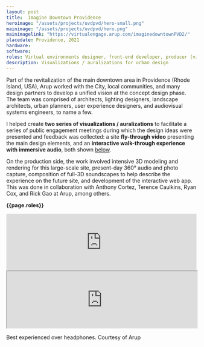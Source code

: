 ```yaml
---
layout: post
title:  Imagine Downtown Providence
heroimage: "/assets/projects/uvdpvd/hero-small.png"
mainimage: "/assets/projects/uvdpvd/hero.png"
mainimagelink: "https://virtualengage.arup.com/imaginedowntownPVD2/"
placedate: Providence, 2021
hardware:
software: 
roles: Virtual environments designer, front-end developer, producer (visualization, modeling, animation, rendering, sound design, post processing).
description: Visualizations / auralizations for urban design
---
```


<div class="project-narrative">
<p>Part of the revitalization of the main downtown area in Providence (Rhode Island, USA), Arup worked with the City, local communities, and many design partners to develop a unified vision at the concept design phase. The team was comprised of architects, lighting designers, landscape architects, urban planners, user experience designers, and audiovisual systems engineers, to name a few.</p>

<p>I helped create <b>two series of visualizations / auralizations</b> to facilitate a series of public engagement meetings during which the design ideas were presented and feedback was collected: a site <b>fly-through video</b> presenting the main design elements, and an <b>interactive walk-through experience with immersive audio</b>, both shown <a href="#media">below</a>.</p>

<p>On the production side, the work involved intensive 3D modeling and rendering for this large-scale site, present-day 360° audio and photo capture, composition of full-3D soundscapes to help describe the experience on the future site, and development of the interactive web app. This was done in collaboration with Anthony Cortez, Terence Caulkins, Ryan Cox, and Rick Gao at Arup, among others.</p>

</div>

<div class="project-specifics">
	<p><b>{{page.roles}}</b></p>
</div>

<div class="project-media"><a name="media"></a>
<div class="video-container"><iframe width="100%" src="https://www.youtube.com/embed/Lsn8WPd29RE" frameborder="0" allow="accelerometer; autoplay; clipboard-write; encrypted-media; gyroscope; picture-in-picture" allowfullscreen></iframe></div>

<div class="video-container"><iframe width="100%" src="https://virtualengage.arup.com/de2419791bce633d3651a85de79df0e6/"></iframe></div>

<p class="inline-descr">Best experienced over headphones. Courtesy of Arup</p>
